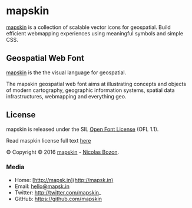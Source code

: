 # mapskin

[mapskin](http://mapsk.in) is a collection of scalable vector icons
for geospatial. Build efficient webmapping experiences using meaningful symbols and simple CSS.

## Geospatial Web Font

[mapskin](http://mapsk.in) is the the visual language for geospatial.

The mapskin geospatial web font aims at illustrating concepts and
objects of modern cartography, geographic information systems, spatial
data infrastructures, webmapping and everything geo.

## License

mapskin is released under the SIL [Open Font License](http://scripts.sil.org/OFL) (OFL 1.1).

Read maspkin license full text [here](https://mapskincdn.appspot.com/1.0/fonts/OFL.txt)

:copyright: Copyright © 2016 <a href="http://mapsk.in" target="_blank">mapskin</a> - <a href="http://cartogenic.com" target="_blank">Nicolas Bozon</a>.

### Media

* Home: [http://mapsk.in](http://mapsk.in)
* Email: hello@mapsk.in 
* Twitter: http://twitter.com/mapskin_
* GitHub: https://github.com/mapskin
